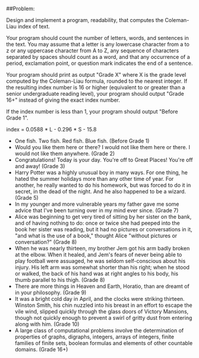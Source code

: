 ##Problem:

Design and implement a program, readability, that computes the Coleman-Liau index of text.


Your program should count the number of letters, words, and sentences in the text. You may assume that a letter is any lowercase character from a to z or any uppercase character from A to Z, any sequence of characters separated by spaces should count as a word, and that any occurrence of a period, exclamation point, or question mark indicates the end of a sentence.


Your program should print as output "Grade X" where X is the grade level computed by the Coleman-Liau formula, rounded to the nearest integer.
If the resulting index number is 16 or higher (equivalent to or greater than a senior undergraduate reading level), your program should output "Grade 16+" instead of giving the exact index number. 


If the index number is less than 1, your program should output "Before Grade 1".


index = 0.0588 * L - 0.296 * S - 15.8


- One fish. Two fish. Red fish. Blue fish. (Before Grade 1)
- Would you like them here or there? I would not like them here or there. I would not like them anywhere. (Grade 2)
- Congratulations! Today is your day. You're off to Great Places! You're off and away! (Grade 3)
- Harry Potter was a highly unusual boy in many ways. For one thing, he hated the summer holidays more than any other time of year. For another, he really wanted to do his homework, but was forced to do it in secret, in the dead of the night. And he also happened to be a wizard. (Grade 5)
- In my younger and more vulnerable years my father gave me some advice that I've been turning over in my mind ever since. (Grade 7)
- Alice was beginning to get very tired of sitting by her sister on the bank, and of having nothing to do: once or twice she had peeped into the book her sister was reading, but it had no pictures or conversations in it, "and what is the use of a book," thought Alice "without pictures or conversation?" (Grade 8)
- When he was nearly thirteen, my brother Jem got his arm badly broken at the elbow. When it healed, and Jem's fears of never being able to play football were assuaged, he was seldom self-conscious about his injury. His left arm was somewhat shorter than his right; when he stood or walked, the back of his hand was at right angles to his body, his thumb parallel to his thigh. (Grade 8)
- There are more things in Heaven and Earth, Horatio, than are dreamt of in your philosophy. (Grade 9)
- It was a bright cold day in April, and the clocks were striking thirteen. Winston Smith, his chin nuzzled into his breast in an effort to escape the vile wind, slipped quickly through the glass doors of Victory Mansions, though not quickly enough to prevent a swirl of gritty dust from entering along with him. (Grade 10)
- A large class of computational problems involve the determination of properties of graphs, digraphs, integers, arrays of integers, finite families of finite sets, boolean formulas and elements of other countable domains. (Grade 16+)
